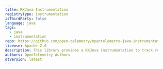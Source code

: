```yaml
---
title: RXJava Instrumentation
registryType: instrumentation
isThirdParty: false
language: java
tags:
  - java
  - instrumentation
repo: https://github.com/open-telemetry/opentelemetry-java-instrumentation/tree/main/instrumentation/rxjava
license: Apache 2.0
description: This library provides a RXJava instrumentation to track requests through OpenTelemetry.
authors: OpenTelemetry Authors
otVersion: latest
---
```

